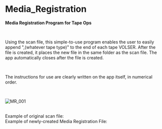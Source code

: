 # Media_Registration

<b>Media Registration Program for Tape Ops</B>

<br>

Using the scan file, this simple-to-use program enables the user to easily append ",(whatever tape type)" to the end of each tape VOLSER. After the file is created, it places the new file in the same folder as the scan file. The app automatically closes after the file is created.  

<br>

The instructions for use are clearly written on the app itself, in numerical order. 

<br>

![MR_001](https://user-images.githubusercontent.com/14056593/62066986-49392b80-b1f8-11e9-9dfd-8b1d35440a2a.JPG)

<br>
Example of original scan file:




<br>
Example of newly-created Media Registration File: 



 

 



